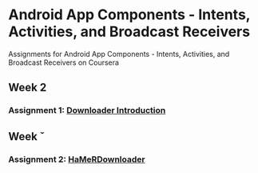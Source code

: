 # Android App Components - Intents, Activities, and Broadcast Receivers
Assignments for Android App Components - Intents, Activities, and Broadcast Receivers on Coursera

## Week 2 
### Assignment 1: [Downloader Introduction](https://github.com/akueisara/androidapps/tree/master/week%202)

## Week ˇ
### Assignment 2: [HaMeRDownloader](https://github.com/akueisara/androidapps/tree/master/week%203)
